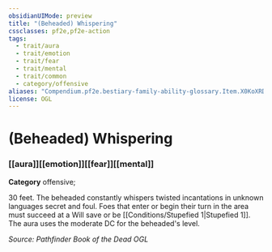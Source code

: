```yaml
---
obsidianUIMode: preview
title: "(Beheaded) Whispering"
cssclasses: pf2e,pf2e-action
tags:
  - trait/aura
  - trait/emotion
  - trait/fear
  - trait/mental
  - trait/common
  - category/offensive
aliases: "Compendium.pf2e.bestiary-family-ability-glossary.Item.X0KoXRDEJYYtwGgK"
license: OGL
---
```

# (Beheaded) Whispering

### [[aura]][[emotion]][[fear]][[mental]]

**Category** offensive; 




30 feet. The beheaded constantly whispers twisted incantations in unknown languages secret and foul. Foes that enter or begin their turn in the area must succeed at a Will save or be [[Conditions/Stupefied 1|Stupefied 1]]. The aura uses the moderate DC for the beheaded's level.

*Source: Pathfinder Book of the Dead*
*OGL*